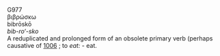 <body>
  <p>G977<br>  βιβρώσκω  <br> bibrōskō  <br><i>bib-ro‘-sko </i><br>A reduplicated and prolonged form of an obsolete primary verb (perhaps causative of <a href="g1006.htm">1006</a> ; to <i>eat:</i> - eat.<br></p>
 </body>